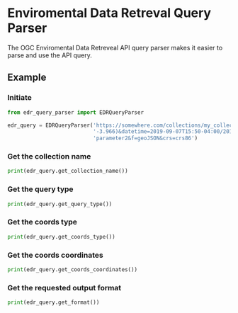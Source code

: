 # Enviromental Data Retreval Query Parser
The OGC Enviromental Data Retreveal API query parser makes it easier to parse and use the API query.

## Example
### Initiate
```python
from edr_query_parser import EDRQueryParser

edr_query = EDRQueryParser('https://somewhere.com/collections/my_collection/position?coords=POINT(57.819 '
                           '-3.966)&datetime=2019-09-07T15:50-04:00/2019-09-07T15:50-05:00&parameter-name=parameter1,'
                           'parameter2&f=geoJSON&crs=crs86')
```

### Get the collection name
```python
print(edr_query.get_collection_name())
```

### Get the query type
```python
print(edr_query.get_query_type())
```

### Get the coords type
```python
print(edr_query.get_coords_type())
```

### Get the coords coordinates
```python
print(edr_query.get_coords_coordinates())
```

### Get the requested output format
```python
print(edr_query.get_format())
```
